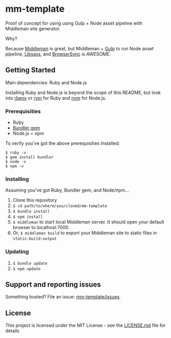 # mm-template

Proof of concept for using using Gulp + Node asset pipeline with Middleman site generator.

Why?

Because [Middleman](http://middlemanapp.com) is great, but Middleman + [Gulp](http://gulpjs.com) to run Node asset pipeline, [Libsass](http://sass-lang.com/libsass), and [BrowserSync](https://www.browsersync.io) is *AWESOME*.

## Getting Started

Main dependencies: Ruby and Node.js

Installing Ruby and Node.js is beyond the scope of this README, but look into [rbenv](https://github.com/rbenv/rbenv) or [rvm](https://rvm.io) for Ruby and [nvm](https://github.com/creationix/nvm) for Node.js.

### Prerequisities

* Ruby
* [Bundler gem](http://bundler.io)
* Node.js + npm

To verify you've got the above prerequisities installed:

```
$ ruby -v
$ gem install bundler
$ node -v
$ npm -v
```

### Installing

Assuming you've got Ruby, Bundler gem, and Node/npm...

1. Clone this repository
1. `$ cd path/to/where/you/cloned/mm-template`
1. `$ bundle install`
1. `$ npm install`
1. `$ middleman` to start local Middleman server. It should open your default browser to localhost:7000.
1. Or, `$ middleman build` to export your Middleman site to static files in `static-build-output`

### Updating

1. `$ bundle update`
1. `$ npm update`

## Support and reporting issues

Something busted? File an issue: [mm-template/issues](../../issues).

## License

This project is licensed under the MIT License - see the [LICENSE.md](LICENSE.md) file for details
